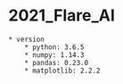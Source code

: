 # 2021_Flare_AI

    * version
        * python: 3.6.5
        * numpy: 1.14.3
        * pandas: 0.23.0
        * matplotlib: 2.2.2